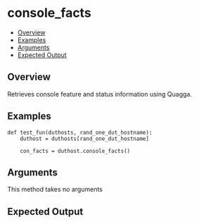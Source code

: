 # console_facts

- [Overview](#overview)
- [Examples](#examples)
- [Arguments](#arguments)
- [Expected Output](#expected-output)

## Overview
Retrieves console feature and status information using Quagga.

## Examples
```
def test_fun(duthosts, rand_one_dut_hostname):
    duthost = duthosts[rand_one_dut_hostname]

    con_facts = duthost.console_facts()
```

## Arguments
This method takes no arguments

## Expected Output